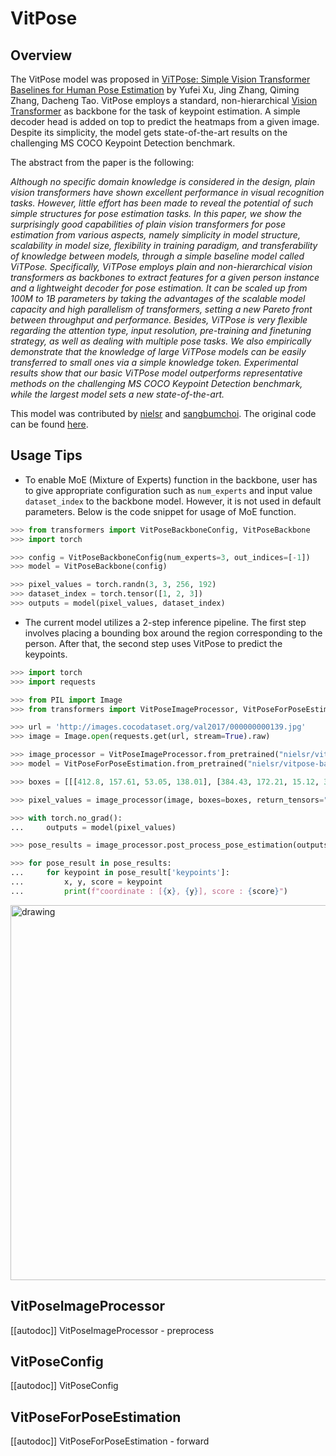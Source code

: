 <!--Copyright 2024 The HuggingFace Team. All rights reserved.

Licensed under the Apache License, Version 2.0 (the "License"); you may not use this file except in compliance with
the License. You may obtain a copy of the License at

http://www.apache.org/licenses/LICENSE-2.0

Unless required by applicable law or agreed to in writing, software distributed under the License is distributed on
an "AS IS" BASIS, WITHOUT WARRANTIES OR CONDITIONS OF ANY KIND, either express or implied. See the License for the
specific language governing permissions and limitations under the License.
-->

# VitPose

## Overview

The VitPose model was proposed in [ViTPose: Simple Vision Transformer Baselines for Human Pose Estimation](https://arxiv.org/abs/2204.12484) by Yufei Xu, Jing Zhang, Qiming Zhang, Dacheng Tao. VitPose employs a standard, non-hierarchical [Vision Transformer](https://arxiv.org/pdf/2010.11929v2) as backbone for the task of keypoint estimation. A simple decoder head is added on top to predict the heatmaps from a given image. Despite its simplicity, the model gets state-of-the-art results on the challenging MS COCO Keypoint Detection benchmark.

The abstract from the paper is the following:

*Although no specific domain knowledge is considered in the design, plain vision transformers have shown excellent performance in visual recognition tasks. However, little effort has been made to reveal the potential of such simple structures for pose estimation tasks. In this paper, we show the surprisingly good capabilities of plain vision transformers for pose estimation from various aspects, namely simplicity in model structure, scalability in model size, flexibility in training paradigm, and transferability of knowledge between models, through a simple baseline model called ViTPose. Specifically, ViTPose employs plain and non-hierarchical vision transformers as backbones to extract features for a given person instance and a lightweight decoder for pose estimation. It can be scaled up from 100M to 1B parameters by taking the advantages of the scalable model capacity and high parallelism of transformers, setting a new Pareto front between throughput and performance. Besides, ViTPose is very flexible regarding the attention type, input resolution, pre-training and finetuning strategy, as well as dealing with multiple pose tasks. We also empirically demonstrate that the knowledge of large ViTPose models can be easily transferred to small ones via a simple knowledge token. Experimental results show that our basic ViTPose model outperforms representative methods on the challenging MS COCO Keypoint Detection benchmark, while the largest model sets a new state-of-the-art.*


This model was contributed by [nielsr](https://huggingface.co/nielsr) and [sangbumchoi](https://github.com/SangbumChoi).
The original code can be found [here](https://github.com/ViTAE-Transformer/ViTPose).

## Usage Tips

- To enable MoE (Mixture of Experts) function in the backbone, user has to give appropriate configuration such as `num_experts` and input value `dataset_index` to the backbone model. 
  However, it is not used in default parameters. Below is the code snippet for usage of MoE function.
```py
>>> from transformers import VitPoseBackboneConfig, VitPoseBackbone
>>> import torch

>>> config = VitPoseBackboneConfig(num_experts=3, out_indices=[-1])
>>> model = VitPoseBackbone(config)

>>> pixel_values = torch.randn(3, 3, 256, 192)
>>> dataset_index = torch.tensor([1, 2, 3])
>>> outputs = model(pixel_values, dataset_index)
```

- The current model utilizes a 2-step inference pipeline. The first step involves placing a bounding box around the region corresponding to the person.
  After that, the second step uses VitPose to predict the keypoints.

```py
>>> import torch
>>> import requests

>>> from PIL import Image
>>> from transformers import VitPoseImageProcessor, VitPoseForPoseEstimation

>>> url = 'http://images.cocodataset.org/val2017/000000000139.jpg' 
>>> image = Image.open(requests.get(url, stream=True).raw)

>>> image_processor = VitPoseImageProcessor.from_pretrained("nielsr/vitpose-base-simple")
>>> model = VitPoseForPoseEstimation.from_pretrained("nielsr/vitpose-base-simple")

>>> boxes = [[[412.8, 157.61, 53.05, 138.01], [384.43, 172.21, 15.12, 35.74]]]

>>> pixel_values = image_processor(image, boxes=boxes, return_tensors="pt").pixel_values

>>> with torch.no_grad():
...     outputs = model(pixel_values)

>>> pose_results = image_processor.post_process_pose_estimation(outputs, boxes=boxes)[0]

>>> for pose_result in pose_results:
...     for keypoint in pose_result['keypoints']:
...         x, y, score = keypoint
...         print(f"coordinate : [{x}, {y}], score : {score}")
```
<img src="https://huggingface.co/datasets/huggingface/documentation-images/resolve/main/transformers/model_doc/vitpose-coco.jpg" alt="drawing" width="600"/>


## VitPoseImageProcessor

[[autodoc]] VitPoseImageProcessor
    - preprocess

## VitPoseConfig

[[autodoc]] VitPoseConfig

## VitPoseForPoseEstimation

[[autodoc]] VitPoseForPoseEstimation
    - forward